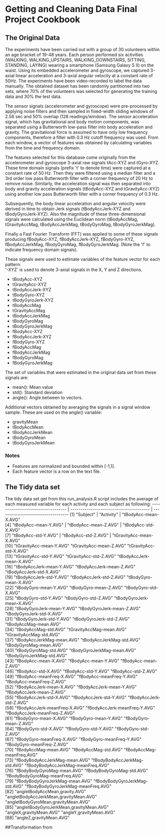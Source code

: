 # Getting and Cleaning Data Final Project Cookbook

## The Original Data

The experiments have been carried out with a group of 30 volunteers within an age bracket of 19-48 years. Each person performed six activities (WALKING, WALKING_UPSTAIRS, WALKING_DOWNSTAIRS, SITTING, STANDING, LAYING) wearing a smartphone (Samsung Galaxy S II) on the waist. Using its embedded accelerometer and gyroscope, we captured 3-axial linear acceleration and 3-axial angular velocity at a constant rate of 50Hz. The experiments have been video-recorded to label the data manually. The obtained dataset has been randomly partitioned into two sets, where 70% of the volunteers was selected for generating the training data and 30% the test data. 

The sensor signals (accelerometer and gyroscope) were pre-processed by applying noise filters and then sampled in fixed-width sliding windows of 2.56 sec and 50% overlap (128 readings/window). The sensor acceleration signal, which has gravitational and body motion components, was separated using a Butterworth low-pass filter into body acceleration and gravity. The gravitational force is assumed to have only low frequency components, therefore a filter with 0.3 Hz cutoff frequency was used. From each window, a vector of features was obtained by calculating variables from the time and frequency domain. 

The features selected for this database come originally from the accelerometer and gyroscope 3-axial raw signals tAcc-XYZ and tGyro-XYZ. These time domain signals (prefix 't' to denote time) were captured at a constant rate of 50 Hz. Then they were filtered using a median filter and a 3rd order low pass Butterworth filter with a corner frequency of 20 Hz to remove noise. Similarly, the acceleration signal was then separated into body and gravity acceleration signals (tBodyAcc-XYZ and tGravityAcc-XYZ) using another low pass Butterworth filter with a corner frequency of 0.3 Hz. 

Subsequently, the body linear acceleration and angular velocity were derived in time to obtain Jerk signals (tBodyAccJerk-XYZ and tBodyGyroJerk-XYZ). Also the magnitude of these three-dimensional signals were calculated using the Euclidean norm (tBodyAccMag, tGravityAccMag, tBodyAccJerkMag, tBodyGyroMag, tBodyGyroJerkMag). 

Finally a Fast Fourier Transform (FFT) was applied to some of these signals producing fBodyAcc-XYZ, fBodyAccJerk-XYZ, fBodyGyro-XYZ, fBodyAccJerkMag, fBodyGyroMag, fBodyGyroJerkMag. (Note the 'f' to indicate frequency domain signals). 

These signals were used to estimate variables of the feature vector for each pattern:  
'-XYZ' is used to denote 3-axial signals in the X, Y and Z directions.

- tBodyAcc-XYZ
- tGravityAcc-XYZ
- tBodyAccJerk-XYZ
- tBodyGyro-XYZ
- tBodyGyroJerk-XYZ
- tBodyAccMag
- tGravityAccMag
- tBodyAccJerkMag
- tBodyGyroMag
- tBodyGyroJerkMag
- fBodyAcc-XYZ
- fBodyAccJerk-XYZ
- fBodyGyro-XYZ
- fBodyAccMag
- fBodyAccJerkMag
- fBodyGyroMag
- fBodyGyroJerkMag

The set of variables that were estimated in the original data set from these signals are: 

- mean(): Mean value
- std(): Standard deviation
- angle(): Angle between to vectors.

Additional vectors obtained by averaging the signals in a signal window sample. These are used on the angle() variable:

- gravityMean
- tBodyAccMean
- tBodyAccJerkMean
- tBodyGyroMean
- tBodyGyroJerkMean

### Notes

- Features are normalized and bounded within [-1,1].
- Each feature vector is a row on the text file.

## The Tidy data set

The tidy data set get from this run_analysis.R script includes the average of each measured variable for each activity and each subject as following:
 ----------------------------------- | ---------------------------------------- | -----------------------------------
 [1] "Subject"                       |         "Activity"                       |        "tBodyAcc-mean-X.AVG"                   
 [4] "tBodyAcc-mean-Y.AVG"           |         "tBodyAcc-mean-Z.AVG"            |        "tBodyAcc-std-X.AVG"                    
 [7] "tBodyAcc-std-Y.AVG"            |         "tBodyAcc-std-Z.AVG"             |        "tGravityAcc-mean-X.AVG"                
[10] "tGravityAcc-mean-Y.AVG"                 "tGravityAcc-mean-Z.AVG"                 "tGravityAcc-std-X.AVG"                 
[13] "tGravityAcc-std-Y.AVG"                  "tGravityAcc-std-Z.AVG"                  "tBodyAccJerk-mean-X.AVG"               
[16] "tBodyAccJerk-mean-Y.AVG"                "tBodyAccJerk-mean-Z.AVG"                "tBodyAccJerk-std-X.AVG"                
[19] "tBodyAccJerk-std-Y.AVG"                 "tBodyAccJerk-std-Z.AVG"                 "tBodyGyro-mean-X.AVG"                  
[22] "tBodyGyro-mean-Y.AVG"                   "tBodyGyro-mean-Z.AVG"                   "tBodyGyro-std-X.AVG"                   
[25] "tBodyGyro-std-Y.AVG"                    "tBodyGyro-std-Z.AVG"                    "tBodyGyroJerk-mean-X.AVG"              
[28] "tBodyGyroJerk-mean-Y.AVG"               "tBodyGyroJerk-mean-Z.AVG"               "tBodyGyroJerk-std-X.AVG"               
[31] "tBodyGyroJerk-std-Y.AVG"                "tBodyGyroJerk-std-Z.AVG"                "tBodyAccMag-mean.AVG"                  
[34] "tBodyAccMag-std.AVG"                    "tGravityAccMag-mean.AVG"                "tGravityAccMag-std.AVG"                
[37] "tBodyAccJerkMag-mean.AVG"               "tBodyAccJerkMag-std.AVG"                "tBodyGyroMag-mean.AVG"                 
[40] "tBodyGyroMag-std.AVG"                   "tBodyGyroJerkMag-mean.AVG"              "tBodyGyroJerkMag-std.AVG"              
[43] "fBodyAcc-mean-X.AVG"                    "fBodyAcc-mean-Y.AVG"                    "fBodyAcc-mean-Z.AVG"                   
[46] "fBodyAcc-std-X.AVG"                     "fBodyAcc-std-Y.AVG"                     "fBodyAcc-std-Z.AVG"                    
[49] "fBodyAcc-meanFreq-X.AVG"                "fBodyAcc-meanFreq-Y.AVG"                "fBodyAcc-meanFreq-Z.AVG"               
[52] "fBodyAccJerk-mean-X.AVG"                "fBodyAccJerk-mean-Y.AVG"                "fBodyAccJerk-mean-Z.AVG"               
[55] "fBodyAccJerk-std-X.AVG"                 "fBodyAccJerk-std-Y.AVG"                 "fBodyAccJerk-std-Z.AVG"                
[58] "fBodyAccJerk-meanFreq-X.AVG"            "fBodyAccJerk-meanFreq-Y.AVG"            "fBodyAccJerk-meanFreq-Z.AVG"           
[61] "fBodyGyro-mean-X.AVG"                   "fBodyGyro-mean-Y.AVG"                   "fBodyGyro-mean-Z.AVG"                  
[64] "fBodyGyro-std-X.AVG"                    "fBodyGyro-std-Y.AVG"                    "fBodyGyro-std-Z.AVG"                   
[67] "fBodyGyro-meanFreq-X.AVG"               "fBodyGyro-meanFreq-Y.AVG"               "fBodyGyro-meanFreq-Z.AVG"              
[70] "fBodyAccMag-mean.AVG"                   "fBodyAccMag-std.AVG"                    "fBodyAccMag-meanFreq.AVG"              
[73] "fBodyBodyAccJerkMag-mean.AVG"           "fBodyBodyAccJerkMag-std.AVG"            "fBodyBodyAccJerkMag-meanFreq.AVG"      
[76] "fBodyBodyGyroMag-mean.AVG"              "fBodyBodyGyroMag-std.AVG"               "fBodyBodyGyroMag-meanFreq.AVG"         
[79] "fBodyBodyGyroJerkMag-mean.AVG"          "fBodyBodyGyroJerkMag-std.AVG"           "fBodyBodyGyroJerkMag-meanFreq.AVG"     
[82] "angletBodyAccMean,gravity.AVG"          "angletBodyAccJerkMean,gravityMean.AVG"  "angletBodyGyroMean,gravityMean.AVG"    
[85] "angletBodyGyroJerkMean,gravityMean.AVG" "angleX,gravityMean.AVG"                 "angleY,gravityMean.AVG"                
[88] "angleZ,gravityMean.AVG"

##Transformation from 
